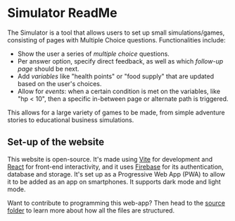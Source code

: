 # Simulator ReadMe

The Simulator is a tool that allows users to set up small simulations/games, consisting of pages with Multiple Choice questions. Functionalities include:

- Show the user a series of *multiple choice* questions.
- Per answer option, specify direct feedback, as well as which *follow-up page* should be next.
- Add *variables* like "health points" or "food supply" that are updated based on the user's choices.
- Allow for *events*: when a certain condition is met on the variables, like "hp < 10", then a specific in-between page or alternate path is triggered.

This allows for a large variety of games to be made, from simple adventure stories to educational business simulations.

## Set-up of the website

This website is open-source. It's made using [Vite](https://vitejs.dev/) for development and [React](https://react.dev/) for front-end interactivity, and it uses [Firebase](https://firebase.google.com/) for its authentication, database and storage. It's set up as a Progressive Web App (PWA) to allow it to be added as an app on smartphones. It supports dark mode and light mode.

Want to contribute to programming this web-app? Then head to the [source folder](./src/) to learn more about how all the files are structured.
